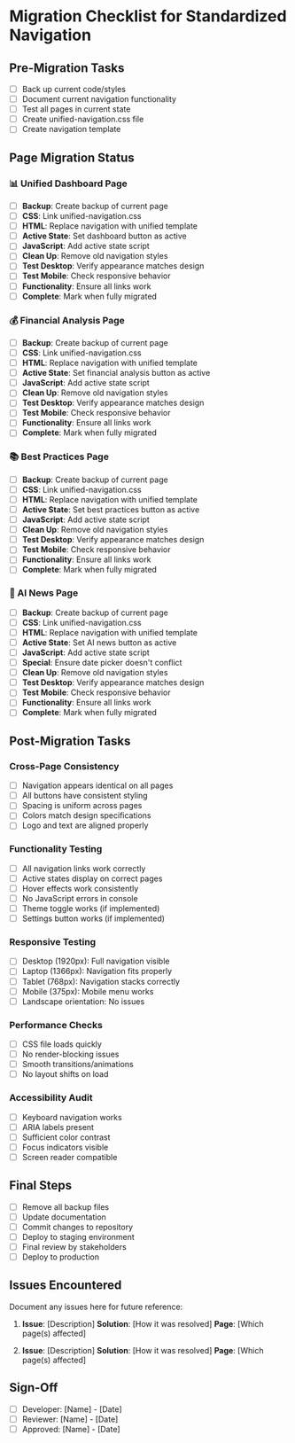# Migration Checklist for Standardized Navigation

## Pre-Migration Tasks
- [ ] Back up current code/styles
- [ ] Document current navigation functionality
- [ ] Test all pages in current state
- [ ] Create unified-navigation.css file
- [ ] Create navigation template

## Page Migration Status

### 📊 Unified Dashboard Page
- [ ] **Backup**: Create backup of current page
- [ ] **CSS**: Link unified-navigation.css
- [ ] **HTML**: Replace navigation with unified template
- [ ] **Active State**: Set dashboard button as active
- [ ] **JavaScript**: Add active state script
- [ ] **Clean Up**: Remove old navigation styles
- [ ] **Test Desktop**: Verify appearance matches design
- [ ] **Test Mobile**: Check responsive behavior
- [ ] **Functionality**: Ensure all links work
- [ ] **Complete**: Mark when fully migrated

### 💰 Financial Analysis Page
- [ ] **Backup**: Create backup of current page
- [ ] **CSS**: Link unified-navigation.css
- [ ] **HTML**: Replace navigation with unified template
- [ ] **Active State**: Set financial analysis button as active
- [ ] **JavaScript**: Add active state script
- [ ] **Clean Up**: Remove old navigation styles
- [ ] **Test Desktop**: Verify appearance matches design
- [ ] **Test Mobile**: Check responsive behavior
- [ ] **Functionality**: Ensure all links work
- [ ] **Complete**: Mark when fully migrated

### 📚 Best Practices Page
- [ ] **Backup**: Create backup of current page
- [ ] **CSS**: Link unified-navigation.css
- [ ] **HTML**: Replace navigation with unified template
- [ ] **Active State**: Set best practices button as active
- [ ] **JavaScript**: Add active state script
- [ ] **Clean Up**: Remove old navigation styles
- [ ] **Test Desktop**: Verify appearance matches design
- [ ] **Test Mobile**: Check responsive behavior
- [ ] **Functionality**: Ensure all links work
- [ ] **Complete**: Mark when fully migrated

### 📰 AI News Page
- [ ] **Backup**: Create backup of current page
- [ ] **CSS**: Link unified-navigation.css
- [ ] **HTML**: Replace navigation with unified template
- [ ] **Active State**: Set AI news button as active
- [ ] **JavaScript**: Add active state script
- [ ] **Special**: Ensure date picker doesn't conflict
- [ ] **Clean Up**: Remove old navigation styles
- [ ] **Test Desktop**: Verify appearance matches design
- [ ] **Test Mobile**: Check responsive behavior
- [ ] **Functionality**: Ensure all links work
- [ ] **Complete**: Mark when fully migrated

## Post-Migration Tasks

### Cross-Page Consistency
- [ ] Navigation appears identical on all pages
- [ ] All buttons have consistent styling
- [ ] Spacing is uniform across pages
- [ ] Colors match design specifications
- [ ] Logo and text are aligned properly

### Functionality Testing
- [ ] All navigation links work correctly
- [ ] Active states display on correct pages
- [ ] Hover effects work consistently
- [ ] No JavaScript errors in console
- [ ] Theme toggle works (if implemented)
- [ ] Settings button works (if implemented)

### Responsive Testing
- [ ] Desktop (1920px): Full navigation visible
- [ ] Laptop (1366px): Navigation fits properly
- [ ] Tablet (768px): Navigation stacks correctly
- [ ] Mobile (375px): Mobile menu works
- [ ] Landscape orientation: No issues

### Performance Checks
- [ ] CSS file loads quickly
- [ ] No render-blocking issues
- [ ] Smooth transitions/animations
- [ ] No layout shifts on load

### Accessibility Audit
- [ ] Keyboard navigation works
- [ ] ARIA labels present
- [ ] Sufficient color contrast
- [ ] Focus indicators visible
- [ ] Screen reader compatible

## Final Steps
- [ ] Remove all backup files
- [ ] Update documentation
- [ ] Commit changes to repository
- [ ] Deploy to staging environment
- [ ] Final review by stakeholders
- [ ] Deploy to production

## Issues Encountered
Document any issues here for future reference:

1. **Issue**: [Description]
   **Solution**: [How it was resolved]
   **Page**: [Which page(s) affected]

2. **Issue**: [Description]
   **Solution**: [How it was resolved]
   **Page**: [Which page(s) affected]

## Sign-Off
- [ ] Developer: [Name] - [Date]
- [ ] Reviewer: [Name] - [Date]
- [ ] Approved: [Name] - [Date]